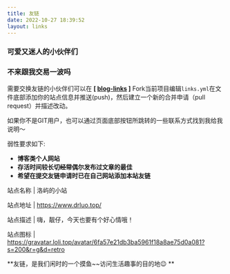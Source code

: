 ```yaml
---
title: 友链
date: 2022-10-27 18:39:52
layout: links
---
```


### 可爱又迷人的小伙伴们

### 不来跟我交易一波吗

需要交换友链的小伙伴们可以在 **[ [blog-links](https://github.com/luoy-oss/blog-links) ]** Fork当前项目编辑`links.yml`在文件底部添加你的站点信息并推送(push)，然后建立一个新的合并申请（pull request）并描述改动。

如果你不是GIT用户，也可以通过页面底部按钮所跳转的一些联系方式找到我给我说明～

弱性要求如下:

- **博客类个人网站**
- **存活时间较长切~~经常~~偶尔发布过文章的最佳**
- **希望在提交友链申请时已在自己网站添加本站友链**

站点名称 | 洛屿的小站

站点地址 | https://www.drluo.top/

站点描述 | 嗨，靓仔，今天也要有个好心情哦！

站点图标 | https://gravatar.loli.top/avatar/6fa57e21db3ba5961f18a8ae75d0a081?s=200&r=g&d=retro

**友链，是我们闲时的一个摸鱼~~访问生活趣事的目的地😉 **